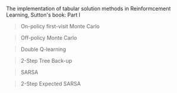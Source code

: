 
The implementation of tabular solution methods in Reinformcement Learning, Sutton's book: Part I 


> On-policy first-visit Monte Carlo

> Off-policy Monte Carlo

> Double Q-learning

> 2-Step Tree Back-up

> SARSA

> 2-Step Expected SARSA

